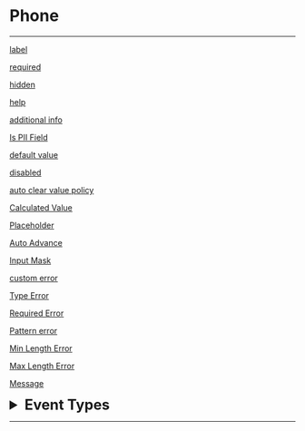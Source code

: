 # Phone

---

[label](/properties/fieldModel/label.md ':include')

[required](/properties/fieldModel/required.md ':include')

[hidden](/properties/fieldModel/hidden.md ':include')

[help](/properties/fieldModel/help.md ':include')

[additional info](/properties/fieldModel/additional-info.md ':include')

[Is PII Field](/properties/fieldModel/is-pii-field.md ':include')

[default value](/properties/fieldModel/default-value.md ':include')

[disabled](/properties/fieldModel/disabled.md ':include')

[auto clear value policy](/properties/fieldModel/clear-policy.md ':include')

[Calculated Value](/properties/fieldModel/use-calculated-value.md ':include')

[Placeholder](/properties/fieldModelInput/placeholder.md ':include')

[Auto Advance](/properties/fieldModel/auto-advance.md ':include')

[Input Mask](/properties/fieldModelInput/input-mask.md ':include')

[custom error](/properties/fieldModel/custom-error/custom-error-message.md ':include')

[Type Error](/properties/fieldModel/custom-error/errors/type-error.md ':include')

[Required Error](/properties/fieldModel/custom-error/errors/required-error.md ':include')

[Pattern error](/properties/fieldModel/custom-error/errors/pattern-error.md ':include')

[Min Length Error](/properties/fieldModel/custom-error/errors/min-length-error.md ':include')

[Max Length Error](/properties/fieldModel/custom-error/errors/max-length-error.md ':include')

[Message](/properties/fieldModel/custom-error/message.md ':include')

<details>
<summary style="font-size: 25px; font-weight: bold;"> Event Types </summary>

[Value Completed](/properties/events/value-completed.md ':include')

[Value Changed](/properties/events/value-changed.md ':include')

[Value cleared](/properties/events/value-cleared.md ':include')

</details>

---